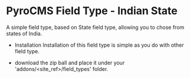 PyroCMS Field Type - Indian State
===============================

A simple field type, based on State field type, allowing you to chose from states of India. 

* Installation 
Installation of this field type is simple as you do with other field type. 
- download the zip ball and place it under your 'addons/<site_ref>/field_types' folder.
